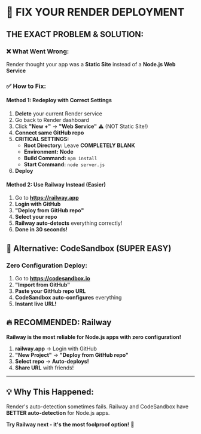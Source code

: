 # 🔧 FIX YOUR RENDER DEPLOYMENT

## **THE EXACT PROBLEM & SOLUTION:**

### ❌ **What Went Wrong:**
Render thought your app was a **Static Site** instead of a **Node.js Web Service**

### ✅ **How to Fix:**

#### **Method 1: Redeploy with Correct Settings**
1. **Delete** your current Render service
2. Go back to Render dashboard
3. Click **"New +"** → **"Web Service"** ⚠️ (NOT Static Site!)
4. **Connect same GitHub repo**
5. **CRITICAL SETTINGS:**
   - **Root Directory:** Leave **COMPLETELY BLANK**
   - **Environment:** **Node**
   - **Build Command:** `npm install`
   - **Start Command:** `node server.js`
6. **Deploy**

#### **Method 2: Use Railway Instead (Easier)**
1. Go to **https://railway.app**
2. **Login with GitHub**
3. **"Deploy from GitHub repo"**
4. **Select your repo**
5. **Railway auto-detects** everything correctly!
6. **Done in 30 seconds!**

## 🎯 **Alternative: CodeSandbox (SUPER EASY)**

### **Zero Configuration Deploy:**
1. Go to **https://codesandbox.io**
2. **"Import from GitHub"**
3. **Paste your GitHub repo URL**
4. **CodeSandbox auto-configures** everything
5. **Instant live URL!**

## 🔥 **RECOMMENDED: Railway**
**Railway is the most reliable for Node.js apps with zero configuration!**

1. **railway.app** → Login with GitHub
2. **"New Project"** → **"Deploy from GitHub repo"**  
3. **Select repo** → **Auto-deploys!**
4. **Share URL** with friends!

---

## 💡 **Why This Happened:**
Render's auto-detection sometimes fails. Railway and CodeSandbox have **BETTER auto-detection** for Node.js apps.

**Try Railway next - it's the most foolproof option!** 🚀
